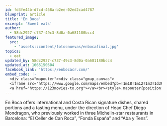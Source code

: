 ```yaml
---
id: fd3fe44b-d7cd-468a-b2ee-02ed2cad4787
blueprint: article
title: 'En Boca'
excerpt: 'Sweet eats'
author:
  - 58dc2927-c737-49c3-8d0a-0a681180bcc4
featured_image:
  src:
    - 'assets::content/fotosnuevas/enbocafinal.jpg'
topics:
  - eat
updated_by: 58dc2927-c737-49c3-8d0a-0a681180bcc4
updated_at: 1665150504
facebook_link: 'https://enbocacr.com/'
embed_code: |-
  <div class="mapouter"><div class="gmap_canvas">
  <iframe src="https://www.google.com/maps/embed?pb=!1m18!1m12!1m3!1d3929.9489087646225!2d-84.11161098525825!3d9.938209192893536!2m3!1f0!2f0!3f0!3m2!1i1024!2i768!4f13.1!3m3!1m2!1s0x8fa0fd778be236d3%3A0x38c3ebff9b725d61!2sEnboca!5e0!3m2!1ses!2sus!4v1663950196841!5m2!1ses!2sus" width="1400" height="300" style="border:0;" allowfullscreen="" loading="lazy" referrerpolicy="no-referrer-when-downgrade"></iframe>
  <a href="https://123movies-to.org"></a><br><style>.mapouter{position:relative;text-align:right;height:500px;width:1200px;}</style><style>.gmap_canvas {overflow:hidden;background:none!important;height:500px;width:1200px;}</style></div></div>
---
```

En Boca offers international and Costa Rican signature dishes, shared portions and a tasting menu, under the direction of Head Chef Diego Mondragon, who previously worked in three Michelin-star restaurants in Barcelona: “El Celler de Can Roca”, “Fonda España” and “Aba y Tens”.